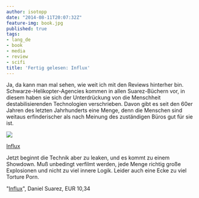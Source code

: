 ```yaml
---
author: isotopp
date: "2014-08-11T20:07:32Z"
feature-img: book.jpg
published: true
tags:
- lang_de
- book
- media
- review
- scifi
title: 'Fertig gelesen: Influx'
---
```

Ja, da kann man mal sehen, wie weit ich mit den Reviews hinterher bin. Schwarze-Helikopter-Agencies kommen in allen Suarez-Büchern vor, in diesem haben sie sich der Unterdrückung von die Menschheit destabilisierenden Technologien verschrieben. Davon gibt es seit den 60er Jahren des letzten Jahrhunderts eine Menge, denn die Menschen sind weitaus erfinderischer als nach Meinung des zuständigen Büros gut für sie ist.

[![](https://blog.koehntopp.info/uploads/2014/08/influx.jpg)](https://www.amazon.de/Influx-Daniel-Suarez-ebook/dp/B00DMCPOBI)

[Influx](https://www.amazon.de/Influx-Daniel-Suarez-ebook/dp/B00DMCPOBI)

Jetzt beginnt die Technik aber zu leaken, und es kommt zu einem Showdown. Muß unbedingt verfilmt werden, jede Menge richtig große Explosionen und nicht zu viel innere Logik. Leider auch eine Ecke zu viel Torture Porn.

"[Influx](https://www.amazon.de/Influx-Daniel-Suarez-ebook/dp/B00DMCPOBI)", Daniel Suarez, EUR 10,34
